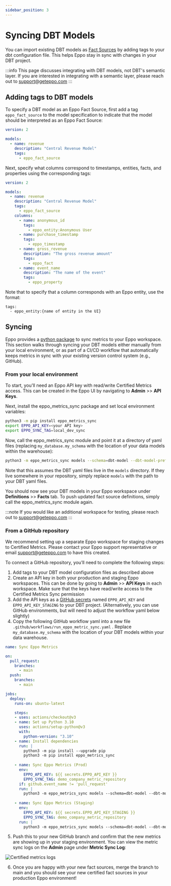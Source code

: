 ```yaml
---
sidebar_position: 3
---
```


# Syncing DBT Models

You can import existing DBT models as [Fact Sources](/data-management/definitions/fact-sql) by adding tags to your dbt configuration file. This helps Eppo stay in sync with changes in your DBT project.

:::info
This page discusses integrating with DBT models, not DBT's semantic layer. If you are interested in integrating with a semantic layer, please reach out to support@geteppo.com
:::

## Adding tags to DBT models

To specify a DBT model as an Eppo Fact Source, first add a tag `eppo_fact_source` to the model specification to indicate that the model should be interpreted as an Eppo Fact Source:

```yaml
version: 2

models:
  - name: revenue
    description: "Central Revenue Model"
    tags:
      - eppo_fact_source
```

Next, specify what columns correspond to timestamps, entities, facts, and properties using the corresponding tags:

```yaml
version: 2

models:
  - name: revenue
    description: "Central Revenue Model"
    tags:
      - eppo_fact_source
    columns:
      - name: anonymous_id
        tags:
          - eppo_entity:Anonymous User
      - name: purchase_timestamp
        tags:
          - eppo_timestamp
      - name: gross_revenue
        description: "The gross revenue amount"
        tags: 
          - eppo_fact
      - name: event_name
        description: "The name of the event"
        tags: 
          - eppo_property

```

Note that to specify that a column corresponds with an Eppo entity, use the format: 

```
tags: 
  - eppo_entity:{name of entity in the UI}
```

## Syncing 

Eppo provides a [python package](https://github.com/Eppo-exp/eppo-metrics-sync) to sync metrics to your Eppo workspace. This section walks through syncing your DBT models either manually from your local environment, or as part of a CI/CD workflow that automatically keeps metrics in sync with your existing version control system (e.g., GitHub).

### From your local environment

To start, you'll need an Eppo API key with read/write Certified Metrics access. This can be created in the Eppo UI by navigating to **Admin** >> **API Keys**.

Next, install the eppo_metrics_sync package and set local environment variables:

```bash
python3 -m pip install eppo_metrics_sync
export EPPO_API_KEY=<your API key>
export EPPO_SYNC_TAG=local_dev_sync
```

Now, call the eppo_metrics_sync module and point it at a directory of yaml files (replacing `my_database.my_schema` with the location of your data models within the warehouse):

```bash
python3 -m eppo_metrics_sync models --schema=dbt-model --dbt-model-prefix="my_database.my_schema"
```

Note that this assumes the DBT yaml files live in the `models` directory. If they live somewhere in your repository, simply replace `models` with the path to your DBT yaml files.

You should now see your DBT models in your Eppo workspace under **Definitions** >> **Facts** tab. To push updated fact source definitions, simply call the eppo_metrics_sync module again.

:::note
If you would like an additional workspace for testing, please reach out to support@geteppo.com
:::

### From a GitHub repository

We recommend setting up a separate Eppo workspace for staging changes to Certified Metrics. Please contact your Eppo support representative or email support@geteppo.com to have this created.

To connect a GitHub repository, you’ll need to complete the following steps:
1. Add tags to your DBT model configuration files as described above
2. Create an API key in both your production and staging Eppo workspaces. This can be done by going to **Admin** >> **API Keys** in each workspace. Make sure that the keys have read/write access to the Certified Metrics Sync permission
3. Add the API keys as a [GitHub secrets](https://docs.github.com/en/actions/security-guides/using-secrets-in-github-actions) named `EPPO_API_KEY` and `EPPO_API_KEY_STAGING` to your DBT project. (Alternatively, you can use GitHub environments, but will need to adjust the workflow yaml below slightly)
4. Copy the following GitHub workflow yaml into a new file `.github/workflows/run_eppo_metric_sync.yaml` . Replace `my_database.my_schema` with the location of your DBT models within your data warehouse.

```yaml
name: Sync Eppo Metrics

on:
  pull_request:
    branches:
      - main
  push:
    branches:
      - main

jobs:
  deploy:
    runs-on: ubuntu-latest

    steps:
    - uses: actions/checkout@v3
    - name: Set up Python 3.10
      uses: actions/setup-python@v3
      with:
        python-version: "3.10"
    - name: Install dependencies
      run: |
        python3 -m pip install --upgrade pip
        python3 -m pip install eppo_metrics_sync
    
    - name: Sync Eppo Metrics (Prod)
      env:
        EPPO_API_KEY: ${{ secrets.EPPO_API_KEY }}
        EPPO_SYNC_TAG: demo_company_metric_repository
      if: github.event_name != 'pull_request'
      run: |
        python3 -m eppo_metrics_sync models --schema=dbt-model --dbt-model-prefix="my_database.my_schema" 
    
    - name: Sync Eppo Metrics (Staging)
      env:
        EPPO_API_KEY: ${{ secrets.EPPO_API_KEY_STAGING }}
        EPPO_SYNC_TAG: demo_company_metric_repository
      run: |
        python3 -m eppo_metrics_sync models --schema=dbt-model --dbt-model-prefix="my_database.my_schema"
```

5. Push this to your new GitHub branch and confirm that the new metrics are showing up in your staging environment. You can view the metric sync logs on the **Admin** page under **Metric Sync Log**:

![Certified metrics logs](/img/metrics/certified-metrics-2.png)

6. Once you are happy with your new fact sources, merge the branch to main and you should see your new certified fact sources in your production Eppo environment!

